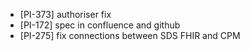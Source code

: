 - [PI-373] authoriser fix
- [PI-172] spec in confluence and github
- [PI-275] fix connections between SDS FHIR and CPM
